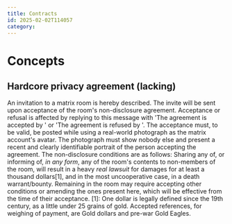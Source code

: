 ```yaml
---
title: Contracts
id: 2025-02-02T114057
category: 
---
```


# Concepts
## Hardcore privacy agreement (lacking)
An invitation to a matrix room is hereby described. The invite will be sent upon acceptance of the room's non-disclosure agreement. Acceptance or refusal is affected by replying to this message with 'The agreement is accepted by <InsertName>' or 'The agreement is refused by <InsertName>'. The acceptance must, to be valid, be posted while using a real-world photograph as the matrix account's avatar. The photograph must show nobody else and present a recent and clearly identifiable portrait of the person accepting the agreement.
The non-disclosure conditions are as follows:
Sharing any of, or informing of, _in any form_, any of the room's contents to non-members of the room, will result in a heavy _real lawsuit_ for damages for at least a thousand dollars[1], and in the most uncooperative case, in a death warrant/bounty. Remaining in the room may require accepting other conditions or amending the ones present here, which will be effective from the time of their acceptance.
[1]: One dollar is legally defined since the 19th century, as a little under 25 grains of gold. Accepted references, for weighing of payment, are Gold dollars and pre-war Gold Eagles.
